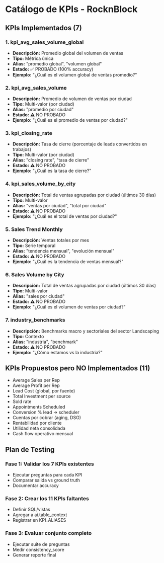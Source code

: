 # Catálogo de KPIs - RocknBlock

## KPIs Implementados (7)

### 1. kpi_avg_sales_volume_global
- **Descripción:** Promedio global del volumen de ventas
- **Tipo:** Métrica única
- **Alias:** "promedio global", "volumen global"
- **Estado:** ✅ PROBADO (100% accuracy)
- **Ejemplo:** "¿Cuál es el volumen global de ventas promedio?"

### 2. kpi_avg_sales_volume
- **Descripción:** Promedio de volumen de ventas por ciudad
- **Tipo:** Multi-valor (por ciudad)
- **Alias:** "promedio por ciudad"
- **Estado:** ⚠️ NO PROBADO
- **Ejemplo:** "¿Cuál es el promedio de ventas por ciudad?"

### 3. kpi_closing_rate
- **Descripción:** Tasa de cierre (porcentaje de leads convertidos en trabajos)
- **Tipo:** Multi-valor (por ciudad)
- **Alias:** "closing rate", "tasa de cierre"
- **Estado:** ⚠️ NO PROBADO
- **Ejemplo:** "¿Cuál es la tasa de cierre?"

### 4. kpi_sales_volume_by_city
- **Descripción:** Total de ventas agrupadas por ciudad (últimos 30 días)
- **Tipo:** Multi-valor
- **Alias:** "ventas por ciudad", "total por ciudad"
- **Estado:** ⚠️ NO PROBADO
- **Ejemplo:** "¿Cuál es el total de ventas por ciudad?"

### 5. Sales Trend Monthly
- **Descripción:** Ventas totales por mes
- **Tipo:** Serie temporal
- **Alias:** "tendencia mensual", "evolución mensual"
- **Estado:** ⚠️ NO PROBADO
- **Ejemplo:** "¿Cuál es la tendencia de ventas mensual?"

### 6. Sales Volume by City
- **Descripción:** Total de ventas agrupadas por ciudad (últimos 30 días)
- **Tipo:** Multi-valor
- **Alias:** "sales por ciudad"
- **Estado:** ⚠️ NO PROBADO
- **Ejemplo:** "¿Cuál es el volumen de ventas por ciudad?"

### 7. industry_benchmarks
- **Descripción:** Benchmarks macro y sectoriales del sector Landscaping
- **Tipo:** Contexto
- **Alias:** "industria", "benchmark"
- **Estado:** ⚠️ NO PROBADO
- **Ejemplo:** "¿Cómo estamos vs la industria?"

## KPIs Propuestos pero NO Implementados (11)

- Average Sales per Rep
- Average Profit per Rep
- Lead Cost (global, por fuente)
- Total Investment per source
- Sold rate
- Appointments Scheduled
- Conversion % lead → scheduler
- Cuentas por cobrar (aging, DSO)
- Rentabilidad por cliente
- Utilidad neta consolidada
- Cash flow operativo mensual

## Plan de Testing

### Fase 1: Validar los 7 KPIs existentes
- Ejecutar preguntas para cada KPI
- Comparar salida vs ground truth
- Documentar accuracy

### Fase 2: Crear los 11 KPIs faltantes
- Definir SQL/vistas
- Agregar a ai.table_context
- Registrar en KPI_ALIASES

### Fase 3: Evaluar conjunto completo
- Ejecutar suite de preguntas
- Medir consistency_score
- Generar reporte final

